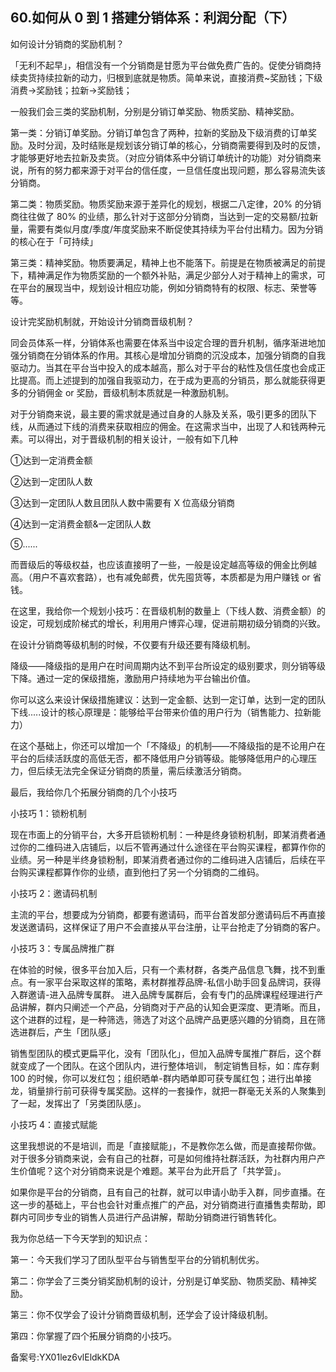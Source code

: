 ## 60.如何从 0 到 1 搭建分销体系：利润分配（下）
如何设计分销商的奖励机制？


「无利不起早」，相信没有一个分销商是甘愿为平台做免费广告的。促使分销商持续卖货持续拉新的动力，归根到底就是物质。简单来说，直接消费~奖励钱；下级消费→奖励钱；拉新→奖励钱；


一般我们会三类的奖励机制，分别是分销订单奖励、物质奖励、精神奖励。


第一类：分销订单奖励。分销订单包含了两种，拉新的奖励及下级消费的订单奖励。及时分润，及时结账是规划该分销订单的核心，分销商需要得到及时的反馈，才能够更好地去拉新及卖货。（对应分销体系中分销订单统计的功能）对分销商来说，所有的努力都来源于对平台的信任度，一旦信任度出现问题，那么容易流失该分销商。


第二类：物质奖励。物质奖励来源于差异化的规划，根据二八定律，20% 的分销商往往做了 80% 的业绩，那么针对于这部分分销商，当达到一定的交易额/拉新量，需要有类似月度/季度/年度奖励来不断促使其持续为平台付出精力。因为分销的核心在于「可持续」


第三类：精神奖励。物质要满足，精神上也不能落下。前提是在物质被满足的前提下，精神满足作为物质奖励的一个额外补贴，满足少部分人对于精神上的需求，可在平台的展现当中，规划设计相应功能，例如分销商特有的权限、标志、荣誉等等。


设计完奖励机制就，开始设计分销商晋级机制？


同会员体系一样，分销体系也需要在体系当中设定合理的晋升机制，循序渐进地加强分销商在分销体系的作用。其核心是增加分销商的沉没成本，加强分销商的自我驱动力。当其在平台当中投入的成本越高，那么对于平台的粘性及信任度也会成正比提高。而上述提到的加强自我驱动力，在于成为更高的分销员，那么就能获得更多的分销佣金 or 奖励，晋级机制本质就是一种激励机制。


对于分销商来说，最主要的需求就是通过自身的人脉及关系，吸引更多的团队下线，从而通过下线的消费来获取相应的佣金。在这需求当中，出现了人和钱两种元素。可以得出，对于晋级机制的相关设计，一般有如下几种


①达到一定消费金额


②达到一定团队人数


③达到一定团队人数且团队人数中需要有 X 位高级分销商


④达到一定消费金额&一定团队人数


⑤......


而晋级后的等级权益，也应该直接明了一些，一般是设定越高等级的佣金比例越高。（用户不喜欢套路），也有减免邮费，优先囤货等，本质都是为用户赚钱 or 省钱。


在这里，我给你一个规划小技巧：在晋级机制的数量上（下线人数、消费金额）的设定，可规划成阶梯式的增长，利用用户博弈心理，促进前期初级分销商的兴致。


在设计分销商等级机制的时候，不仅要有升级还要有降级机制。


降级——降级指的是用户在时间周期内达不到平台所设定的级别要求，则分销等级下降。通过一定的保级措施，激励用户持续地为平台输出价值。


你可以这么来设计保级措施建议：达到一定金额、达到一定订单，达到一定的团队下线.....设计的核心原理是：能够给平台带来价值的用户行为（销售能力、拉新能力）


在这个基础上，你还可以增加一个「不降级」的机制——不降级指的是不论用户在平台的后续活跃度的高低无否，都不降低用户分销等级。能够降低用户的心理压力，但后续无法完全保证分销商的质量，需后续激活分销商。


最后，我给你几个拓展分销商的几个小技巧


小技巧 1：锁粉机制


现在市面上的分销平台，大多开启锁粉机制：一种是终身锁粉机制，即某消费者通过你的二维码进入店铺后，以后不管再通过什么途径在平台购买课程，都算作你的业绩。另一种是半终身锁粉制，即某消费者通过你的二维码进入店铺后，后续在平台购买课程都算作你的业绩，直到他扫了另一个分销商的二维码。


小技巧 2：邀请码机制


主流的平台，想要成为分销商，都要有邀请码，而平台首发部分邀请码后不再直接发送邀请码，这样保证了用户不会直接从平台注册，让平台抢走了分销商的客户。


小技巧 3：专属品牌推广群


在体验的时候，很多平台加入后，只有一个素材群，各类产品信息飞舞，找不到重点。有一家平台采取这样的策略，素材群推荐品牌-私信小助手回复品牌词，获得入群邀请-进入品牌专属群。 进入品牌专属群后，会有专门的品牌课程经理进行产品讲解，群内只阐述一个产品，分销商对于产品的认知会更深度、更清晰。而且，这个进群的过程，是一种筛选，筛选了对这个品牌产品更感兴趣的分销商，且在筛选进群后，产生「团队感」


销售型团队的模式更扁平化，没有「团队化」，但加入品牌专属推广群后，这个群就变成了一个团队。在这个团队内，进行整体培训， 制定销售目标，如：库存剩 100 的时候，你可以发红包；组织晒单-群内晒单即可获专属红包；进行出单接龙，销量排行前可获得专属奖励。这样的一套操作，就把一群毫无关系的人聚集到了一起，发挥出了「另类团队感」。


小技巧 4：直接式赋能


这里我想说的不是培训，而是「直接赋能」，不是教你怎么做，而是直接帮你做。对于很多分销商来说，会有自己的社群，可是如何维持社群活跃，为社群内用户产生价值呢？这个对分销商来说是个难题。某平台为此开启了「共学营」。


如果你是平台的分销商，且有自己的社群，就可以申请小助手入群，同步直播。在这一步的基础上，平台也会针对重点推广的产品，对分销商进行直播售卖帮助，即群内可同步专业的销售人员进行产品讲解，帮助分销商进行销售转化。


我为你总结一下今天学到的知识点：


第一：今天我们学习了团队型平台与销售型平台的分销机制优劣。


第二：你学会了三类分销奖励机制的设计，分别是订单奖励、物质奖励、精神奖励。


第三：你不仅学会了设计分销商晋级机制，还学会了设计降级机制。


第四：你掌握了四个拓展分销商的小技巧。


备案号:YX01lez6vlEldkKDA

